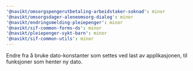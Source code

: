 ```yaml
---
'@navikt/omsorgspengerutbetaling-arbeidstaker-soknad': minor
'@navikt/omsorgsdager-aleneomsorg-dialog': minor
'@navikt/endringsmelding-pleiepenger': minor
'@navikt/sif-common-forms-ds': minor
'@navikt/pleiepenger-sykt-barn': minor
'@navikt/sif-common-utils': minor
---
```


Endre fra å bruke dato-konstanter som settes ved last av applikasjonen, til funksjoner som henter ny dato.
